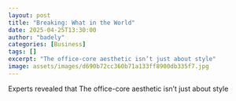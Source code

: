 ```yaml
---
layout: post
title: "Breaking: What in the World"
date: 2025-04-25T13:30:00
author: "badely"
categories: [Business]
tags: []
excerpt: "The office-core aesthetic isn’t just about style"
image: assets/images/d690b72cc360b71a133ff8900db335f7.jpg
---
```


Experts revealed that The office-core aesthetic isn’t just about style

